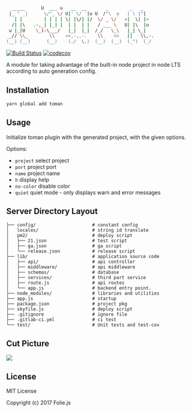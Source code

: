 ```bash
  _____      U  ___ u   __  __       _        _   _     
 |_ " _|      \/"_ \/ U|' \/ '|u U  /"\  u   | \ |"|    
   | |        | | | | \| |\/| |/  \/ _ \/   <|  \| |>   
  /| |\   .-,_| |_| |  | |  | |   / ___ \   U| |\  |u   
 u |_|U    \_)-\___/   |_|  |_|  /_/   \_\   |_| \_|    
 _// \\_        \\    <<,-,,-.    \\    >>   ||   \\,-.
(__) (__)      (__)    (./  \.)  (__)  (__)  (_")  (_/                                                

```
[![Build Status](https://travis-ci.org/SensitiveMix/node-cluster-email.svg?branch=master)](https://travis-ci.org/SensitiveMix/node-cluster-email)
[![codecov](https://codecov.io/gh/SensitiveMix/node-cluster-email/branch/master/graph/badge.svg)](https://codecov.io/gh/SensitiveMix/node-cluster-email)


A module for taking advantage of the built-in node project in node LTS according to auto generation config.

## Installation
```bash
yarn global add toman
```


## Usage
Initialize toman plugin with the generated project, with the given options.

 Options:

  - `project` select project
  - `port` project port
  - `name` project name  
  - `h` display help
  - `no-color` disable color
  - `quiet` quiet mode - only displays warn and error messages


  ## Server Directory Layout

  ```shell
  ├── config/                     # constant config
  │   locales/                    # string id translate
  │   pm2/                        # deploy script
  │   ├── 21.json                 # test script
  │   ├── ga.json                 # ga script
  │   └── release.json            # release script
  ├── lib/                        # application source code
  │   ├── api/                    # api controller
  │   ├── middleware/             # api middleware
  │   ├── schemas/                # database
  │   ├── services/               # third part service
  │   ├── route.js                # api routes
  │   └── app.js                  # backend entry point.
  ├── node_modules/               # libraries and utilities
  ├── app.js                      # startup
  ├── package.json                # project pkg
  ├── skyfile.js                  # deploy script
  ├── .gitignore                  # ignore file
  ├── .gitlab-ci.yml              # ci test
  └── test/                       # Unit tests and test-cov
  ```

## Cut Picture

<img src="https://github.com/foliejs/toman/blob/master/example/toman.png">



## License

MIT License

Copyright (c) 2017 Folie.js
